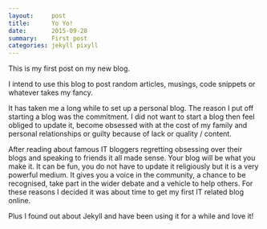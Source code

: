 ```yaml
---
layout:     post
title:      Yo Yo!
date:       2015-09-28
summary:    First post
categories: jekyll pixyll
---
```


This is my first post on my new blog.

I intend to use this blog to post random articles, musings, code snippets or whatever takes my fancy.

It has taken me a long while to set up a personal blog. The reason I put off starting a blog was the commitment. I did not want to start a blog then feel obliged to update it, become obsessed with at the cost of my family and personal relationships or guilty because of lack or quality / content.

After reading about famous IT bloggers regretting obsessing over their blogs and speaking to friends it all made sense. Your blog will be what you make it. It can be fun, you do not have to update it religiously but it is a very powerful medium. It gives you a voice in the community, a chance to be recognised, take part in the wider debate and a vehicle to help others. For these reasons I decided it was about time to get my first IT related blog online.

Plus I found out about Jekyll and have been using it for a while and love it!